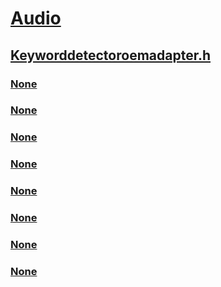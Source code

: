 # [Audio](../_audio/index.md)
## [Keyworddetectoroemadapter.h](index.md)
### [None](../keyworddetectoroemadapter/ne-keyworddetectoroemadapter-__midl_ikeyworddetectoroemadapter_0002.md)
### [None](../keyworddetectoroemadapter/nf-keyworddetectoroemadapter-ikeyworddetectoroemadapter-buildarmingpatterndata.md)
### [None](../keyworddetectoroemadapter/nf-keyworddetectoroemadapter-ikeyworddetectoroemadapter-computeandaddusermodeldata.md)
### [None](../keyworddetectoroemadapter/nf-keyworddetectoroemadapter-ikeyworddetectoroemadapter-getcapabilities.md)
### [None](../keyworddetectoroemadapter/nf-keyworddetectoroemadapter-ikeyworddetectoroemadapter-parsedetectionresultdata.md)
### [None](../keyworddetectoroemadapter/nf-keyworddetectoroemadapter-ikeyworddetectoroemadapter-verifyuserkeyword.md)
### [None](../keyworddetectoroemadapter/nn-keyworddetectoroemadapter-ikeyworddetectoroemadapter.md)
### [None](../keyworddetectoroemadapter/ns-keyworddetectoroemadapter-__midl_ikeyworddetectoroemadapter_0003.md)
